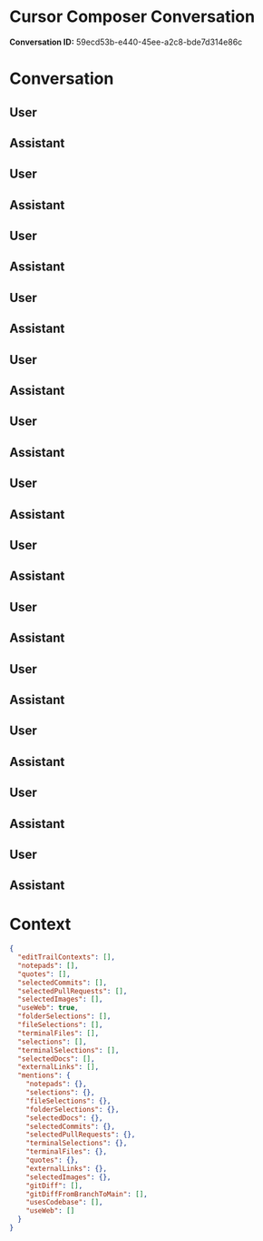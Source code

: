 # Cursor Composer Conversation

**Conversation ID:** 59ecd53b-e440-45ee-a2c8-bde7d314e86c

# Conversation

## User



## Assistant



## User



## Assistant



## User



## Assistant



## User



## Assistant



## User



## Assistant



## User



## Assistant



## User



## Assistant



## User



## Assistant



## User



## Assistant



## User



## Assistant



## User



## Assistant



## User



## Assistant



## User



## Assistant



# Context

```json
{
  "editTrailContexts": [],
  "notepads": [],
  "quotes": [],
  "selectedCommits": [],
  "selectedPullRequests": [],
  "selectedImages": [],
  "useWeb": true,
  "folderSelections": [],
  "fileSelections": [],
  "terminalFiles": [],
  "selections": [],
  "terminalSelections": [],
  "selectedDocs": [],
  "externalLinks": [],
  "mentions": {
    "notepads": {},
    "selections": {},
    "fileSelections": {},
    "folderSelections": {},
    "selectedDocs": {},
    "selectedCommits": {},
    "selectedPullRequests": {},
    "terminalSelections": {},
    "terminalFiles": {},
    "quotes": {},
    "externalLinks": {},
    "selectedImages": {},
    "gitDiff": [],
    "gitDiffFromBranchToMain": [],
    "usesCodebase": [],
    "useWeb": []
  }
}
```

